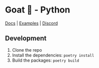 # Goat 🐐 - Python

[Docs](https://ohmygoat.dev) | [Examples](https://github.com/goat-sdk/goat/tree/main/typescript/examples) | [Discord](https://discord.gg/goat-sdk)

## Development

1. Clone the repo
2. Install the dependencies: `poetry install`
3. Build the packages: `poetry build`
